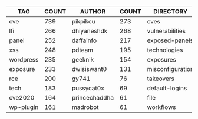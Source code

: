 |    TAG    | COUNT |    AUTHOR     | COUNT |    DIRECTORY     | COUNT | SEVERITY | COUNT |  TYPE   | COUNT |
|-----------|-------|---------------|-------|------------------|-------|----------|-------|---------|-------|
| cve       |   739 | pikpikcu      |   273 | cves             |   739 | info     |   650 | http    |  1991 |
| lfi       |   266 | dhiyaneshdk   |   268 | vulnerabilities  |   307 | high     |   560 | file    |    46 |
| panel     |   252 | daffainfo     |   217 | exposed-panels   |   250 | medium   |   456 | network |    42 |
| xss       |   248 | pdteam        |   195 | technologies     |   192 | critical |   276 | dns     |    12 |
| wordpress |   235 | geeknik       |   154 | exposures        |   188 | low      |   154 |         |       |
| exposure  |   233 | dwisiswant0   |   131 | misconfiguration |   136 |          |       |         |       |
| rce       |   200 | gy741         |    76 | takeovers        |    64 |          |       |         |       |
| tech      |   183 | pussycat0x    |    69 | default-logins   |    56 |          |       |         |       |
| cve2020   |   164 | princechaddha |    61 | file             |    46 |          |       |         |       |
| wp-plugin |   161 | madrobot      |    61 | workflows        |    37 |          |       |         |       |
